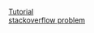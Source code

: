 [Tutorial](https://www.youtube.com/watch?v=aw9wHbFTnAQ)  
[stackoverflow problem](https://stackoverflow.com/questions/7815400/how-do-i-make-makefile-to-recompile-only-changed-files)
